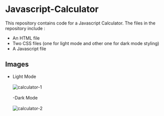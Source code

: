 # Javascript-Calculator
This repository contains code for a Javascript Calculator. 
The files in the repository include :
- An HTML file
- Two CSS files (one for light mode and other one for dark mode styling)
- A Javascript file
## Images
- Light Mode <br><br>
![calculator-1](https://user-images.githubusercontent.com/56267419/120845317-46df4f80-c58e-11eb-9c73-88669ff81da2.png)
<br><br>
-Dark Mode
<br><br>
![calculator-2](https://user-images.githubusercontent.com/56267419/120845341-5199e480-c58e-11eb-82ac-2c0e4957bed7.png)

